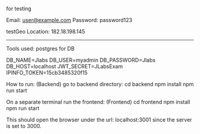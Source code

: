 for testing

Email: user@example.com
Password: password123

testGeo Location:
182.18.198.145

---

Tools used:
postgres for DB

DB_NAME=Jlabs
DB_USER=myadmin
DB_PASSWORD=Jlabs
DB_HOST=localhost
JWT_SECRET=JLabsExam
IPINFO_TOKEN=15cb3485320f15

How to run:
(Backend)
go to backend directory:
cd backend
npm install
npm run start

On a separate terminal run the frontend:
(Frontend)
cd frontend
npm install
npm run start

This should open the browser under the url: localhost:3001 since the server is set to 3000.
